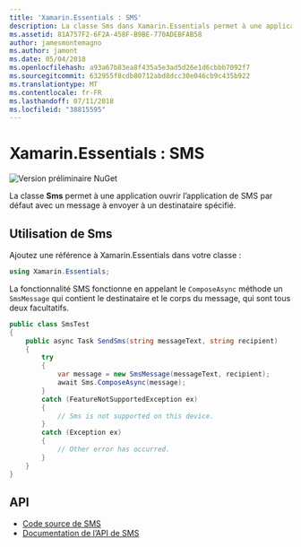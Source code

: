 ```yaml
---
title: 'Xamarin.Essentials : SMS'
description: La classe Sms dans Xamarin.Essentials permet à une application ouvrir l’application de SMS par défaut avec un message à envoyer à un destinataire spécifié.
ms.assetid: 81A757F2-6F2A-458F-B9BE-770ADEBFAB58
author: jamesmontemagno
ms.author: jamont
ms.date: 05/04/2018
ms.openlocfilehash: a93a67b83ea8f435a5e3ad5d26e1d6cbbb7092f7
ms.sourcegitcommit: 632955f8cdb80712abd8dcc30e046cb9c435b922
ms.translationtype: MT
ms.contentlocale: fr-FR
ms.lasthandoff: 07/11/2018
ms.locfileid: "38815595"
---
```

# <a name="xamarinessentials-sms"></a>Xamarin.Essentials : SMS

![Version préliminaire NuGet](~/media/shared/pre-release.png)

La classe **Sms** permet à une application ouvrir l’application de SMS par défaut avec un message à envoyer à un destinataire spécifié.

## <a name="using-sms"></a>Utilisation de **Sms**

Ajoutez une référence à Xamarin.Essentials dans votre classe :

```csharp
using Xamarin.Essentials;
```

La fonctionnalité SMS fonctionne en appelant le `ComposeAsync` méthode un `SmsMessage` qui contient le destinataire et le corps du message, qui sont tous deux facultatifs.

```csharp
public class SmsTest
{
    public async Task SendSms(string messageText, string recipient)
    {
        try
        {
            var message = new SmsMessage(messageText, recipient);
            await Sms.ComposeAsync(message);
        }
        catch (FeatureNotSupportedException ex)
        {
            // Sms is not supported on this device.
        }
        catch (Exception ex)
        {
            // Other error has occurred.
        }
    }
}
```

## <a name="api"></a>API

- [Code source de SMS](https://github.com/xamarin/Essentials/tree/master/Xamarin.Essentials/Sms)
- [Documentation de l’API de SMS](xref:Xamarin.Essentials.Sms)
